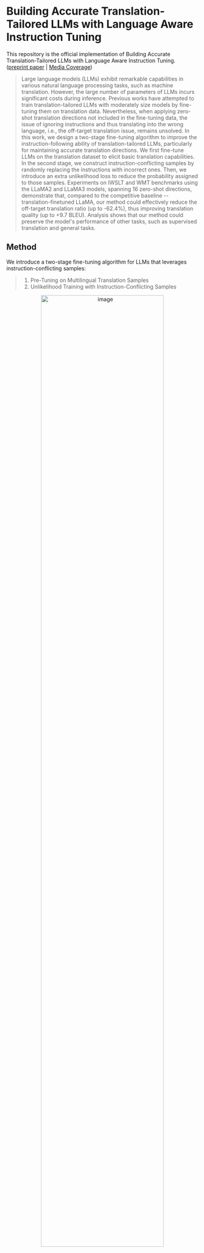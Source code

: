 # Building Accurate Translation-Tailored LLMs with Language Aware Instruction Tuning

This repository is the official implementation of Building Accurate Translation-Tailored LLMs with Language Aware Instruction Tuning. ([preprint paper](https://arxiv.org/pdf/2403.14399.pdf) | [Media Coverage](https://slator.com/how-to-overcome-the-off-target-translation-issue-in-large-language-models/))

> Large language models (LLMs) exhibit remarkable capabilities in various natural language processing tasks, such as machine translation. However, the large number of parameters of LLMs incurs significant costs during inference. Previous works have attempted to train translation-tailored LLMs with moderately size models by fine-tuning them on translation data. Nevertheless, when applying zero-shot translation directions not included in the fine-tuning data, the issue of ignoring instructions and thus translating into the wrong language, i.e., the off-target translation issue, remains unsolved. In this work, we design a two-stage fine-tuning algorithm to improve the instruction-following ability of translation-tailored LLMs, particularly for maintaining accurate translation directions. We first fine-tune LLMs on the translation dataset to elicit basic translation capabilities. In the second stage, we construct instruction-conflicting samples by randomly replacing the instructions with incorrect ones. Then, we introduce an extra unlikelihood loss to reduce the probability assigned to those samples. Experiments on IWSLT and WMT benchmarks using the LLaMA2 and LLaMA3 models, spanning 16 zero-shot directions, demonstrate that, compared to the competitive baseline -- translation-finetuned LLaMA, our method could effectively reduce the off-target translation ratio (up to -62.4%), thus improving translation quality (up to +9.7 BLEU).  Analysis shows that our method could preserve the model's performance of other tasks, such as supervised translation and general tasks.

## Method

We introduce a two-stage fine-tuning algorithm for LLMs that leverages instruction-conflicting samples: 
>1) Pre-Tuning on Multilingual Translation Samples
>2) Unlikelihood Training with Instruction-Conflicting Samples

<div align="center">
    <img width="80%" alt="image" src="./assets/method.png">
</div>

## Requirements
Our code is based on HuggingFace's Transformer tookit.
The version of Python is 3.10. 

```setup
bash setup.sh 
```

## Datasets
The datasets used in our paper are publicly available. 

* IWSLT: We take IWSLT17 data from [MMCR4NLP](https://arxiv.org/abs/1710.01025) for evaluation. 
* WMT:  We use the development sets from WMT2017 to WMT2020 for instruction tuning and the test sets of WMT22 for evluation. The data can be downloaded from [WMT website](https://www.statmt.org/). 
* Alpaca: We use the official released [Alpaca](https://github.com/tatsu-lab/stanford_alpaca) dataset. 

All translation training data from *{src_lang}* to *{tgt_lang}* are in the same template:
```
Below is an instruction that describes a task, paired with an input that provides further context. Write a response that appropriately completes the request.

### Instruction:
Translate the following sentences from {src_lang} to {tgt_lang}.

### Input:
{input}

### Response:
```

## Training

To train the model(s) in our paper, run this command:

```train
task_name=llama3-8b.mt12000
bash fine_tuning.sh ${task_name}
```
Note
* The path of pretrained LLMs, dataset, and checkpoint save path should be defined in the fine_tuning.sh file. 

* The default setting need 8*GPUs. It can alternately use few number GPUs with larger gradient_accumulation_steps, for example GPUs number 4 and gradient_accumulation_steps 32.

## Evaluation

To evaluate models and reproduce the results in our paper, run the following commands.

1. MT: inference with the default template. 
```
cd evaluate
bash inference.sh ${task_name}
```
2. PTL: inference with the prompt in target language. 
```
dataset=iwslt4
bash inference.sh ${task_name} ${dataset} False PTL
```
3. n-shot: inference with in-context learning. We consider the 1-shot and 5-shot settings. 
```
n_shot=1
# n_shot=5
bash inference.sh ${task_name} False False few_shot 1
```
4. #post_ins#: inference with post instruction template. This use the model trained with post instruction template. 
```
task_name=llama3-8b.mt12000.post_ins
bash inference.sh ${task_name} iwslt4 post_ins
```

We provide the record_result.py to collect the BLEU and OTR scores. 
```
python record_result.py 
```

Note
* The paths for checkpoints and test data should be defined.

* we use the follow prompt for llm-as-evaluator to compute the *win* rate % on [AlpacaEval](https://github.com/tatsu-lab/alpaca_eval) dataset,
To compute the *tie* ratio, we switch the position of *model_1* and *model_2* and conduct evaluation twice. The situation of one win and one loss is *tie*. 
To compute the *tie* ratio, we switch the positon of *model_1* and *model_2* and conduct evaluation twice. A scenario where each model wins one and loses one is considered a *tie*.

```
Prompt = 'I want you to create a leaderboard of different of large-language models. To do so, I will give you the instructions (prompts) given to the models, and the responses of two models. Please rank the models based on which responses would be preferred by humans. All inputs and outputs should be python dictionaries.\n\nHere is the prompt:\n{{\n    "instruction": """{instruction}""",\n}}\n\nHere are the outputs of the models:\n[\n    {{\n        "model": "model_1",\n        "answer": """{output_1}"""\n    }},\n    {{\n        "model": "model_2",\n        "answer": """{output_2}"""\n    }}\n]\n\nNow please rank the models by the quality of their answers, so that the model with rank 1 has the best output. Then return a list of the model names and ranks, i.e., produce the following output:\n[\n    {{"model": <model-name>, "rank": <model-rank>}},\n    {{"model": <model-name>, "rank": <model-rank>}}\n]\n\nYour response must be a valid Python dictionary and should contain nothing else because we will directly execute it in Python. Please provide the ranking that the majority of humans would give.\n'
```

## Results

The zero-shot translation performance comparison of our model and other baselines on WMT and IWSLT datasets:

  WMT dataset
<div align="center">
    <img width="80%" alt="image" src="./assets/results_wmt.png">
</div>

  IWSLT dataset
<div align="center">
    <img width="80%" alt="image" src="./assets/results_iwslt.png">
</div>

## Media Coverage
- Slator: [How to Overcome the Off-Target Translation Issue in Large Language Models](https://slator.com/how-to-overcome-the-off-target-translation-issue-in-large-language-models/)

## Citation
If our method and code help you, please considering cite our work:
```
@inproceedings{Zan2024LAT,
  title={Building Accurate Translation-Tailored LLMs with Language Aware Instruction Tuning},
  author={Zan, Changtong and Ding, Liang and Shen, Li and Zhan, Yibing and Liu, Weifeng and Tao, Dacheng},
  booktitle={arXiv preprint},
  year={2024}
}
```
